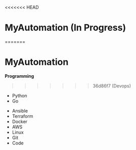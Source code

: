 <<<<<<< HEAD
# MyAutomation (In Progress)
=======
# MyAutomation
<b>Programming</b>
>>>>>>> 36d86f7 (Devops)
<ul>
<li>Python</li>
<li>Go</li>
</ul>
<ul>
<li>Ansible</li>
<li>Terraform</li>
<li>Docker</li>
<li>AWS</li>
<li>Linux</li>
<li>Git</li>

<li>Code</li>
</ul>
